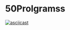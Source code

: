 # 50Prolgramss
[![asciicast](https://asciinema.org/a/dgaH5cteN1CgI8mTwxXHouDu5.svg)](https://asciinema.org/a/dgaH5cteN1CgI8mTwxXHouDu5)
